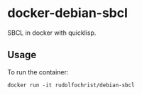 # docker-debian-sbcl

SBCL in docker with quicklisp.

## Usage

To run the container:

    docker run -it rudolfochrist/debian-sbcl
